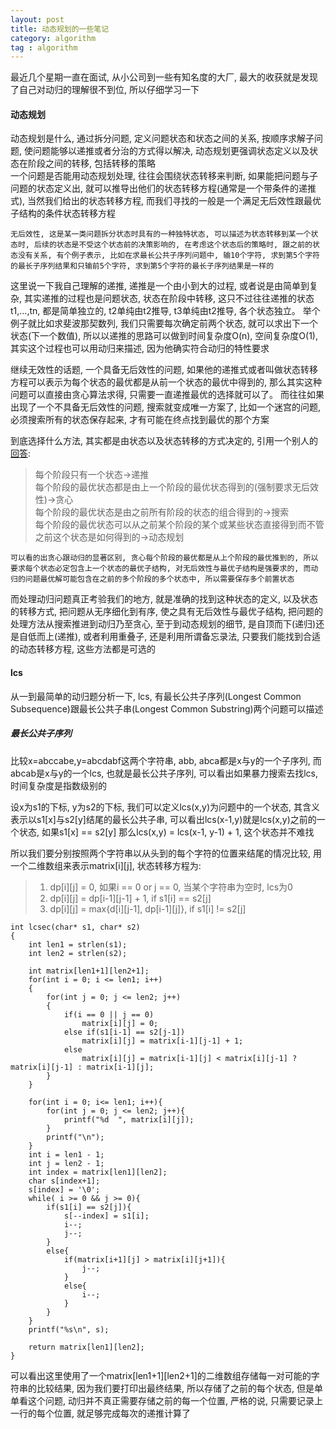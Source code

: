 ```yaml
---
layout: post
title: 动态规划的一些笔记 
category: algorithm
tag : algorithm
---
```


最近几个星期一直在面试, 从小公司到一些有知名度的大厂, 最大的收获就是发现了自己对动归的理解很不到位, 所以仔细学习一下   

#### 动态规划
动态规划是什么, 通过拆分问题, 定义问题状态和状态之间的关系, 按顺序求解子问题, 使问题能够以递推或者分治的方式得以解决, 动态规划更强调状态定义以及状态在阶段之间的转移, 包括转移的策略  
一个问题是否能用动态规划处理, 往往会围绕状态转移来判断, 如果能把问题与子问题的状态定义出, 就可以推导出他们的状态转移方程(通常是一个带条件的递推式), 当然我们给出的状态转移方程, 而我们寻找的一般是一个满足无后效性跟最优子结构的条件状态转移方程  

`无后效性, 这是某一类问题拆分状态时具有的一种独特状态, 可以描述为状态转移到某一个状态时, 后续的状态是不受这个状态前的决策影响的, 在考虑这个状态后的策略时, 跟之前的状态没有关系, 有个例子表示, 比如在求最长公共子序列问题中, 输10个字符, 求到第5个字符的最长子序列结果和只输前5个字符, 求到第5个字符的最长子序列结果是一样的`    

这里说一下我自己理解的递推, 递推是一个由小到大的过程, 或者说是由简单到复杂, 其实递推的过程也是问题状态, 状态在阶段中转移, 这只不过往往递推的状态t1,...,tn, 都是简单独立的, t2单纯由t2推导, t3单纯由t2推导, 各个状态独立。 举个例子就比如求斐波那契数列, 我们只需要每次确定前两个状态, 就可以求出下一个状态(下一个数值), 所以以递推的思路可以做到时间复杂度O(n), 空间复杂度O(1), 其实这个过程也可以用动归来描述, 因为他确实符合动归的特性要求  

继续无效性的话题, 一个具备无后效性的问题, 如果他的递推式或者叫做状态转移方程可以表示为每个状态的最优都是从前一个状态的最优中得到的, 那么其实这种问题可以直接由贪心算法求得, 只需要一直递推最优的选择就可以了。 而往往如果出现了一个不具备无后效性的问题, 搜索就变成唯一方案了, 比如一个迷宫的问题, 必须搜索所有的状态保存起来, 才有可能在终点找到最优的那个方案  

到底选择什么方法, 其实都是由状态以及状态转移的方式决定的, 引用一个别人的[回答](https://www.zhihu.com/question/23995189/answer/35429905):  
>每个阶段只有一个状态->递推  
>每个阶段的最优状态都是由上一个阶段的最优状态得到的(强制要求无后效性)->贪心  
>每个阶段的最优状态是由之前所有阶段的状态的组合得到的->搜索  
>每个阶段的最优状态可以从之前某个阶段的某个或某些状态直接得到而不管之前这个状态是如何得到的->动态规划  

`可以看的出贪心跟动归的显著区别, 贪心每个阶段的最优都是从上个阶段的最优推到的, 所以要求每个状态必定包含上一个状态的最优子结构, 对无后效性与最优子结构是强要求的, 而动归的问题最优解可能包含在之前的多个阶段的多个状态中, 所以需要保存多个前置状态`  

而处理动归问题真正考验我们的地方, 就是准确的找到这种状态的定义, 以及状态的转移方式, 把问题从无序细化到有序, 使之具有无后效性与最优子结构, 把问题的处理方法从搜索推进到动归乃至贪心, 至于到动态规划的细节, 是自顶而下(递归)还是自低而上(递推), 或者利用重叠子, 还是利用所谓备忘录法, 只要我们能找到合适的动态转移方程, 这些方法都是可选的  

#### lcs  
从一到最简单的动归题分析一下, lcs, 有最长公共子序列(Longest Common Subsequence)跟最长公共子串(Longest Common Substring)两个问题可以描述  

##### 最长公共子序列  
比较x=abccabe,y=abcdabf这两个字符串, abb, abca都是x与y的一个子序列, 而abcab是x与y的一个lcs, 也就是最长公共子序列, 可以看出如果暴力搜索去找lcs, 时间复杂度是指数级别的  

设x为s1的下标, y为s2的下标, 我们可以定义lcs(x,y)为问题中的一个状态, 其含义表示以s1[x]与s2[y]结尾的最长公共子串, 可以看出lcs(x-1,y)就是lcs(x,y)之前的一个状态, 如果s1[x] == s2[y] 那么lcs(x,y) = lcs(x-1, y-1) + 1, 这个状态并不难找  

所以我们要分别按照两个字符串以从头到的每个字符的位置来结尾的情况比较, 用一个二维数组来表示matrix[i][j], 状态转移方程为:  

>1. dp[i][j] = 0, 如果i == 0 or j == 0, 当某个字符串为空时, lcs为0  
>2. dp[i][j] = dp[i-1][j-1] + 1, if s1[i] == s2[j]  
>3. dp[i][j] = max{d[i][j-1], dp[i-1][j]}, if s1[i] != s2[j]  

```
int lcsec(char* s1, char* s2)
{
    int len1 = strlen(s1);
    int len2 = strlen(s2);

    int matrix[len1+1][len2+1];
    for(int i = 0; i <= len1; i++)
    {
        for(int j = 0; j <= len2; j++)
        {
            if(i == 0 || j == 0)
                matrix[i][j] = 0;
            else if(s1[i-1] == s2[j-1])
                matrix[i][j] = matrix[i-1][j-1] + 1;
            else
                matrix[i][j] = matrix[i-1][j] < matrix[i][j-1] ? matrix[i][j-1] : matrix[i-1][j];
        }
    }

    for(int i = 0; i<= len1; i++){
        for(int j = 0; j <= len2; j++){
            printf("%d  ", matrix[i][j]);
        }
        printf("\n");
    }
    int i = len1 - 1;
    int j = len2 - 1;                                                                            
    int index = matrix[len1][len2];                                                              
    char s[index+1];                                                                             
    s[index] = '\0';                                                                             
    while( i >= 0 && j >= 0){                                                                    
        if(s1[i] == s2[j]){                                                                      
            s[--index] = s1[i];                                                                  
            i--;                                                                                 
            j--;                                                                                 
        }                                                                                        
        else{                                                                                    
            if(matrix[i+1][j] > matrix[i][j+1]){                                                 
                j--;                                                                             
            }                                                                                    
            else{                                                                                
                i--;                                                                             
            }                                                                                    
        }                                                                                        
    }                                                                                            
    printf("%s\n", s);                                                                           
                                                                                                 
    return matrix[len1][len2];                                                                   
}     
```  

可以看出这里使用了一个matrix[len1+1][len2+1]的二维数组存储每一对可能的字符串的比较结果, 因为我们要打印出最终结果, 所以存储了之前的每个状态, 但是单单看这个问题, 动归并不真正需要存储之前的每一个位置, 严格的说, 只需要记录上一行的每个位置, 就足够完成每次的递推计算了    




  




